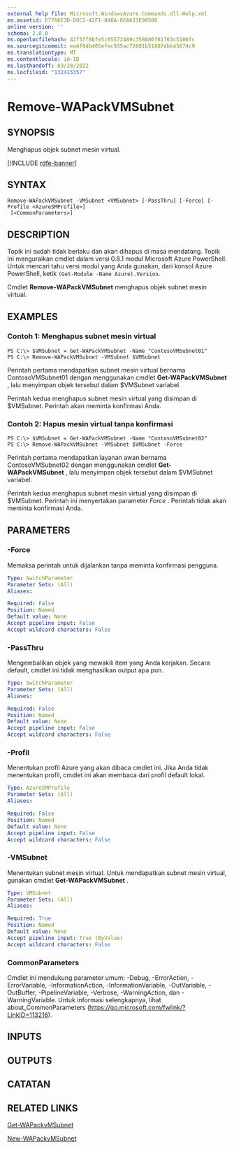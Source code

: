 ```yaml
---
external help file: Microsoft.WindowsAzure.Commands.dll-Help.xml
ms.assetid: E7766E3D-D8C2-42F1-840A-8EA633E98500
online version: ''
schema: 2.0.0
ms.openlocfilehash: 42f5ff8bfe5c95572489c358686f61763c5106fc
ms.sourcegitcommit: ea4f0db405efec935ac72601b51807dbb45674c9
ms.translationtype: MT
ms.contentlocale: id-ID
ms.lasthandoff: 03/28/2022
ms.locfileid: "132415357"
---
```

# Remove-WAPackVMSubnet

## SYNOPSIS
Menghapus objek subnet mesin virtual.

[!INCLUDE [rdfe-banner](../../includes/rdfe-banner.md)]

## SYNTAX

```
Remove-WAPackVMSubnet -VMSubnet <VMSubnet> [-PassThru] [-Force] [-Profile <AzureSMProfile>]
 [<CommonParameters>]
```

## DESCRIPTION
Topik ini sudah tidak berlaku dan akan dihapus di masa mendatang.
Topik ini menguraikan cmdlet dalam versi 0.8.1 modul Microsoft Azure PowerShell.
Untuk mencari tahu versi modul yang Anda gunakan, dari konsol Azure PowerShell, ketik `(Get-Module -Name Azure).Version`.

Cmdlet **Remove-WAPackVMSubnet** menghapus objek subnet mesin virtual.

## EXAMPLES

### Contoh 1: Menghapus subnet mesin virtual
```
PS C:\> $VMSubnet = Get-WAPackVMSubnet -Name "ContosoVMSubnet01"
PS C:\> Remove-WAPackVMSubnet -VMSubnet $VMSubnet
```

Perintah pertama mendapatkan subnet mesin virtual bernama ContosoVMSubnet01 dengan menggunakan cmdlet **Get-WAPackVMSubnet** , lalu menyimpan objek tersebut dalam $VMSubnet variabel.

Perintah kedua menghapus subnet mesin virtual yang disimpan di $VMSubnet.
Perintah akan meminta konfirmasi Anda.

### Contoh 2: Hapus mesin virtual tanpa konfirmasi
```
PS C:\> $VMSubnet = Get-WAPackVMSubnet -Name "ContosoVMSubnet02"
PS C:\> Remove-WAPackVMSubnet -VMSubnet $VMSubnet -Force
```

Perintah pertama mendapatkan layanan awan bernama ContosoVMSubnet02 dengan menggunakan cmdlet **Get-WAPackVMSubnet** , lalu menyimpan objek tersebut dalam $VMSubnet variabel.

Perintah kedua menghapus subnet mesin virtual yang disimpan di $VMSubnet.
Perintah ini menyertakan parameter *Force* .
Perintah tidak akan meminta konfirmasi Anda.

## PARAMETERS

### -Force
Memaksa perintah untuk dijalankan tanpa meminta konfirmasi pengguna.

```yaml
Type: SwitchParameter
Parameter Sets: (All)
Aliases:

Required: False
Position: Named
Default value: None
Accept pipeline input: False
Accept wildcard characters: False
```

### -PassThru
Mengembalikan objek yang mewakili item yang Anda kerjakan.
Secara default, cmdlet ini tidak menghasilkan output apa pun.

```yaml
Type: SwitchParameter
Parameter Sets: (All)
Aliases:

Required: False
Position: Named
Default value: None
Accept pipeline input: False
Accept wildcard characters: False
```

### -Profil
Menentukan profil Azure yang akan dibaca cmdlet ini.
Jika Anda tidak menentukan profil, cmdlet ini akan membaca dari profil default lokal.

```yaml
Type: AzureSMProfile
Parameter Sets: (All)
Aliases:

Required: False
Position: Named
Default value: None
Accept pipeline input: False
Accept wildcard characters: False
```

### -VMSubnet
Menentukan subnet mesin virtual.
Untuk mendapatkan subnet mesin virtual, gunakan cmdlet **Get-WAPackVMSubnet** .

```yaml
Type: VMSubnet
Parameter Sets: (All)
Aliases:

Required: True
Position: Named
Default value: None
Accept pipeline input: True (ByValue)
Accept wildcard characters: False
```

### CommonParameters
Cmdlet ini mendukung parameter umum: -Debug, -ErrorAction, -ErrorVariable, -InformationAction, -InformationVariable, -OutVariable, -OutBuffer, -PipelineVariable, -Verbose, -WarningAction, dan -WarningVariable. Untuk informasi selengkapnya, lihat about_CommonParameters (https://go.microsoft.com/fwlink/?LinkID=113216).

## INPUTS

## OUTPUTS

## CATATAN

## RELATED LINKS

[Get-WAPackvMSubnet](./Get-WAPackVMSubnet.md)

[New-WAPackvMSubnet](./New-WAPackVMSubnet.md)


